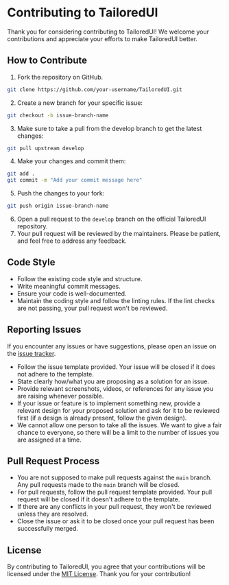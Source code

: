 # Contributing to TailoredUI

Thank you for considering contributing to TailoredUI! We welcome your contributions and appreciate your efforts to make TailoredUI better.

## How to Contribute

1. Fork the repository on GitHub.

```bash
git clone https://github.com/your-username/TailoredUI.git
```

2. Create a new branch for your specific issue:

```bash
git checkout -b issue-branch-name
```

3. Make sure to take a pull from the develop branch to get the latest changes:

```bash
git pull upstream develop
```

4. Make your changes and commit them:

```bash
git add .
git commit -m "Add your commit message here"
```

5. Push the changes to your fork:

```bash
git push origin issue-branch-name
```

6. Open a pull request to the `develop` branch on the official TailoredUI repository.
7. Your pull request will be reviewed by the maintainers. Please be patient, and feel free to address any feedback.

## Code Style

- Follow the existing code style and structure.
- Write meaningful commit messages.
- Ensure your code is well-documented.
- Maintain the coding style and follow the linting rules. If the lint checks are not passing, your pull request won't be reviewed.

## Reporting Issues

If you encounter any issues or have suggestions, please open an issue on the [issue tracker](https://github.com/TailoredUI/TailoredUI/issues).

- Follow the issue template provided. Your issue will be closed if it does not adhere to the template.
- State clearly how/what you are proposing as a solution for an issue.
- Provide relevant screenshots, videos, or references for any issue you are raising whenever possible.
- If your issue or feature is to implement something new, provide a relevant design for your proposed solution and ask for it to be reviewed first (if a design is already present, follow the given design).
- We cannot allow one person to take all the issues. We want to give a fair chance to everyone, so there will be a limit to the number of issues you are assigned at a time.

## Pull Request Process

- You are not supposed to make pull requests against the `main` branch. Any pull requests made to the `main` branch will be closed.
- For pull requests, follow the pull request template provided. Your pull request will be closed if it doesn't adhere to the template.
- If there are any conflicts in your pull request, they won't be reviewed unless they are resolved.
- Close the issue or ask it to be closed once your pull request has been successfully merged.

## License

By contributing to TailoredUI, you agree that your contributions will be licensed under the [MIT License](LICENSE).
Thank you for your contribution!
